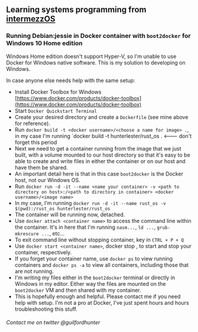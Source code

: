 ## Learning systems programming from [intermezzOS](https://intermezzos.github.io)

### Running Debian:jessie in Docker container with `boot2docker` for Windows 10 Home edition

Windows Home edition doesn't support Hyper-V, so I'm unable to use Docker for Windows native software. This is my solution to developing on Windows.

In case anyone else needs help with the same setup:

- Install Docker Toolbox for Windows [https://www.docker.com/products/docker-toolbox](https://www.docker.com/products/docker-toolbox)
- Start `Docker Quickstart Terminal`
- Create your desired directory and create a `Dockerfile` (see mine above for reference).
- Run `docker build -t <docker username>/<choose a name for image> .`, in my case I'm running `docker build -t hunterlester/rust_os . <--- don't forget this period
- Next we need to get a container running from the image that we just built, with a volume mounted to our host directory so that it's easy to be able to create and write files in either the container or on our host and have them be shared.
- An important detail here is that in this case `boot2docker` is the Docker host, not our Windows OS.
- Run `docker run -d -it --name <name your container> -v <path to directory on host>:/<path to directory in container> <docker username>/<image name>`
- In my case, I'm running `docker run -d -it --name rust_os -v $(pwd):/rust_os hunterlester/rust_os`
- The container will be running now, detached.
- Use `docker attach <container name>` to access the command line within the container. It's in here that I'm running `nasm...`, `ld ...`, `grub-mkrescure ...`, etc...
- To exit command line without stopping container, key in `CTRL + P + Q`
- Use `docker start <container name>`, docker stop <container name>, to start and stop your container, respectively.
- If you forget your container name, use `docker ps` to view running containers and `docker ps -a` to view all containers, including those that are not running.
- I'm writing my files either in the `boot2docker` terminal or directly in Windows in my editor. Either way the files are mounted on the `boot2docker` VM and then shared with my container.
- This is hopefully enough and helpful. Please contact me if you need help with setup. I'm not a pro at Docker, I've just spent hours and hours troubleshooting this stuff.

###### Contact me on twitter @guilfordhunter
